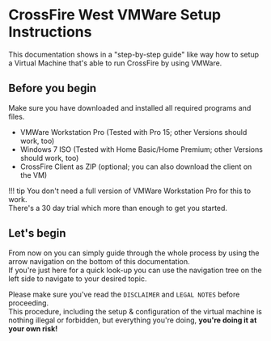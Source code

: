 # CrossFire West VMWare Setup Instructions

This documentation shows in a "step-by-step guide" like way how to setup a Virtual Machine that's able to run CrossFire by using VMWare.  

## Before you begin

Make sure you have downloaded and installed all required programs and files.  

- VMWare Workstation Pro (Tested with Pro 15; other Versions should work, too)
- Windows 7 ISO (Tested with Home Basic/Home Premium; other Versions should work, too)
- CrossFire Client as ZIP (optional; you can also download the client on the VM)

!!! tip
    You don't need a full version of VMWare Workstation Pro for this to work.  
    There's a 30 day trial which more than enough to get you started.  

## Let's begin

From now on you can simply guide through the whole process by using the arrow navigation on the bottom of this documentation.  
If you're just here for a quick look-up you can use the navigation tree on the left side to navigate to your desired topic.  

Please make sure you've read the `DISCLAIMER` and `LEGAL NOTES` before proceeding.  
This procedure, including the setup & configuration of the virtual machine is nothing illegal or forbidden, but everything you're doing, **you're doing it at your own risk!** 

